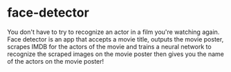 # face-detector
You don't have to try to recognize an actor in a film you're watching again. Face detector is an  app that accepts a movie title, outputs the movie poster, scrapes IMDB for the actors of the movie and trains a neural network to recognize the scraped images on the movie poster then gives you the name of the actors on the movie poster!
